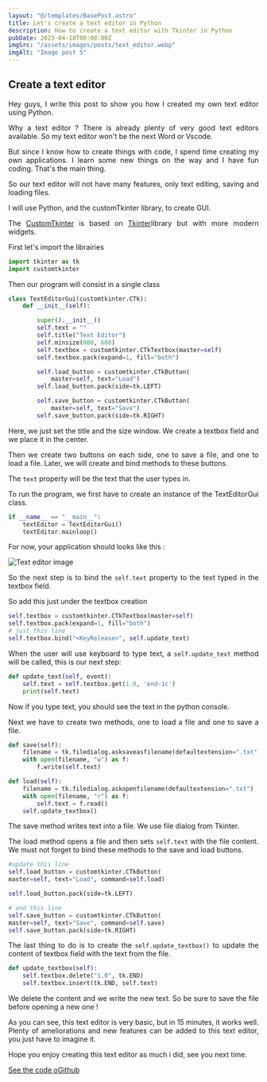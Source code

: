 ```yaml
---
layout: "@/templates/BasePost.astro"
title: Let's create a text editor in Python
description: How to create a text editor with Tkinter in Python
pubDate: 2023-04-18T00:00:00Z
imgSrc: "/assets/images/posts/text_editor.webp"
imgAlt: "Image post 5"
---
```


## Create a text editor

<div style="text-align: justify">
Hey guys, I write this post to show you how I created my own text editor using Python.

Why a text editor ? There is already plenty of very good text editors available. So my text editor won't be the next Word or Vscode.

But since I know how to create things with code, I spend time creating my own applications. I learn some new things on the way and I have fun coding. That's the main thing.

So our text editor will not have many features, only text editing, saving and loading files.

I will use Python, and the customTkinter library, to create GUI.

The <a href="https://github.com/TomSchimansky/CustomTkinter" target="_blank"> CustomTkinter</a>
is based on
<a href="https://docs.python.org/fr/3/library/tkinter.html" target="_blank">Tkinter</a>library but with more modern widgets.

First let's import the librairies

```py
import tkinter as tk
import customtkinter
```

Then our program will consist in a single class

```py
class TextEditorGui(customtkinter.CTk):
    def __init__(self):

        super().__init__()
        self.text = ""
        self.title("Text Editor")
        self.minsize(800, 600)
        self.textbox = customtkinter.CTkTextbox(master=self)
        self.textbox.pack(expand=1, fill="both")

        self.load_button = customtkinter.CTkButton(
            master=self, text="Load")
        self.load_button.pack(side=tk.LEFT)

        self.save_button = customtkinter.CTkButton(
            master=self, text="Save")
        self.save_button.pack(side=tk.RIGHT)
```

Here, we just set the title and the size window. We create a textbox field and we place it in the center.

Then we create two buttons on each side, one to save a file, and one to load a file. Later, we will create and bind methods to these buttons.

The `text` property will be the text that the user types in.

To run the program, we first have to create an instance of the TextEditorGui class.

```py
if __name__ == "__main__":
    textEditor = TextEditorGui()
    textEditor.mainloop()
```

For now, your application should looks like this :

![Text editor image](https://community.codenewbie.org/remoteimages/uploads/articles/jearap86ru07p6fftyw8.PNG)

So the next step is to bind the `self.text` property to the text typed in the textbox field.

So add this just under the textbox creation

```py
self.textbox = customtkinter.CTkTextbox(master=self)
self.textbox.pack(expand=1, fill="both")
# just this line
self.textbox.bind("<KeyRelease>", self.update_text)
```

When the user will use keyboard to type text, a `self.update_text` method will be called, this is our next step:

```py
def update_text(self, event):
    self.text = self.textbox.get(1.0, 'end-1c')
    print(self.text)
```

Now if you type text, you should see the text in the python console.

Next we have to create two methods, one to load a file and one to save a file.

```py
def save(self):
    filename = tk.filedialog.asksaveasfilename(defaultextension=".txt")
    with open(filename, "w") as f:
        f.write(self.text)

def load(self):
    filename = tk.filedialog.askopenfilename(defaultextension=".txt")
    with open(filename, "r") as f:
        self.text = f.read()
    self.update_textbox()
```

The save method writes text into a file. We use file dialog from Tkinter.

The load method opens a file and then sets `self.text` with the file content.
We must not forget to bind these methods to the save and load buttons.

```py
#update this line
self.load_button = customtkinter.CTkButton(
master=self, text="Load", command=self.load)

self.load_button.pack(side=tk.LEFT)

# and this line
self.save_button = customtkinter.CTkButton(
master=self, text="Save", command=self.save)
self.save_button.pack(side=tk.RIGHT)
```

The last thing to do is to create the `self.update_textbox()` to update the content of textbox field with the text from the file.

```py
def update_textbox(self):
    self.textbox.delete("1.0", tk.END)
    self.textbox.insert(tk.END, self.text)
```

We delete the content and we write the new text. So be sure to save the file before opening a new one !

As you can see, this text editor is very basic, but in 15 minutes, it works well. Plenty of ameliorations and new features can be added to this text editor, you just have to imagine it.

Hope you enjoy creating this text editor as much i did, see you next time.

<a href="https://github.com/UltraViolet33/Text-Editor" target="_blank">See the code oGithub</a>

</div>
